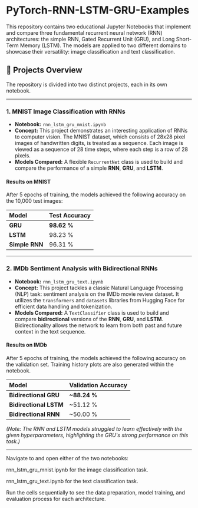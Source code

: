 # PyTorch-RNN-LSTM-GRU-Examples

This repository contains two educational Jupyter Notebooks that implement and compare three fundamental recurrent neural network (RNN) architectures: the simple RNN, Gated Recurrent Unit (GRU), and Long Short-Term Memory (LSTM). The models are applied to two different domains to showcase their versatility: image classification and text classification.

## 🚀 Projects Overview

The repository is divided into two distinct projects, each in its own notebook.

---

### 1. MNIST Image Classification with RNNs

* **Notebook:** `rnn_lstm_gru_mnist.ipynb`
* **Concept:** This project demonstrates an interesting application of RNNs to computer vision. The MNIST dataset, which consists of 28x28 pixel images of handwritten digits, is treated as a sequence. Each image is viewed as a sequence of 28 time steps, where each step is a row of 28 pixels.
* **Models Compared:** A flexible `RecurrentNet` class is used to build and compare the performance of a simple **RNN**, **GRU**, and **LSTM**.

#### Results on MNIST

After 5 epochs of training, the models achieved the following accuracy on the 10,000 test images:

| Model       | Test Accuracy |
| :---------- | :------------ |
| **GRU** | **98.62 %** |
| **LSTM** | 98.23 %       |
| **Simple RNN**| 96.31 %       |

---


### 2. IMDb Sentiment Analysis with Bidirectional RNNs

* **Notebook:** `rnn_lstm_gru_text.ipynb`
* **Concept:** This project tackles a classic Natural Language Processing (NLP) task: sentiment analysis on the IMDb movie review dataset. It utilizes the `transformers` and `datasets` libraries from Hugging Face for efficient data handling and tokenization.
* **Models Compared:** A `TextClassifier` class is used to build and compare **bidirectional** versions of the **RNN**, **GRU**, and **LSTM**. Bidirectionality allows the network to learn from both past and future context in the text sequence.

#### Results on IMDb

After 5 epochs of training, the models achieved the following accuracy on the validation set. Training history plots are also generated within the notebook.

| Model                 | Validation Accuracy |
| :-------------------- | :------------------ |
| **Bidirectional GRU** | **~88.24 %** |
| **Bidirectional LSTM**| ~51.12 %            |
| **Bidirectional RNN** | ~50.00 %            |

*(Note: The RNN and LSTM models struggled to learn effectively with the given hyperparameters, highlighting the GRU's strong performance on this task.)*

---

Navigate to and open either of the two notebooks:

rnn_lstm_gru_mnist.ipynb for the image classification task.

rnn_lstm_gru_text.ipynb for the text classification task.

Run the cells sequentially to see the data preparation, model training, and evaluation process for each architecture.


